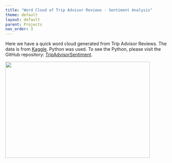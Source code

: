 ```yaml
---
title: "Word Cloud of Trip Advisor Reviews - Sentiment Analysis"
theme: default
layout: default
parent: Projects
nav_order: 3
---
```

Here we have a quick word cloud generated from Trip Advisor Reviews. The data is from [Kaggle](https://www.kaggle.com/andrewmvd/trip-advisor-hotel-reviews). Python was used. To see the Python, please visit the GitHub repository: [TripAdvisorSentiment](https://github.com/AnnaWallin/TripAdvisorSentiment).

<img src="https://user-images.githubusercontent.com/76073032/104963802-eb2a7600-59a0-11eb-9d62-90142c1dc171.png" width="450" height="300" />

